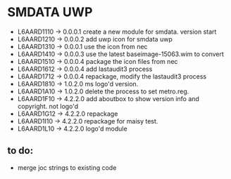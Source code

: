 # SMDATA UWP

- L6AARD1110 -> 0.0.0.1 create a new module for smdata. version start
- L6AARD1210 -> 0.0.0.2 add uwp icon for smdata uwp
- L6AARD1310 -> 0.0.0.1 use the icon from nec
- L6AARD1410 -> 0.0.0.3 use the latest baseimage-15063.wim to convert
- L6AARD1510 -> 0.0.0.4 package the icon files from nec
- L6AARD1612 -> 0.0.0.4 add lastaudit3 process
- L6AARD1712 -> 0.0.0.4 repackage, modify the lastaudit3 process
- L6AARD1810 -> 1.0.2.0 ms logo'd version.
- L6AARD1A10 -> 1.0.2.0 delete the process to set metro.reg.
- L6AARD1F10 -> 4.2.2.0 add aboutbox to show version info and copyright. not logo'd
- L6AARD1G12 -> 4.2.2.0 repackage
- L6AARD1I10 -> 4.2.2.0 repackage for maisy test.
- L6AARD1L10 -> 4.2.2.0 logo'd module

## to do:
- merge joc strings to existing code
